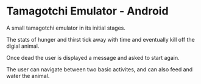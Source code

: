 # Tamagotchi Emulator - Android
A small tamagotchi emulator in its initial stages. 

The stats of hunger and thirst tick away with time and eventually kill off the digial animal. 

Once dead the user is displayed a message and asked to start again. 

The user can navigate between two basic activites, and can also feed and water the animal. 

